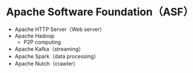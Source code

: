 # Apache Software Foundation（ASF）

* Apache HTTP Server（Web server）
* Apache Hadoop
    * P2P computing
* Apache Kafka（streaming）
* Apache Spark（data processing）
* Apache Nutch（crawler）
